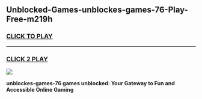 
## Unblocked-Games-unblockes-games-76-Play-Free-m219h
<h3>
<a href="https://premium76.site?title=unblockes-games-76&ref=18A1">CLICK TO PLAY</a></h3>
<hr>

<h3>
<a href="https://premium76.site?title=unblockes-games-76&ref=18A1">CLICK 2 PLAY</a>
  
</h3>

<a href="https://premium76.site?title=unblockes-games-76&ref=18A1"><img src="https://clearcache.store/games.png"></a>


**unblockes-games-76 games unblocked: Your Gateway to Fun and Accessible Online Gaming**
